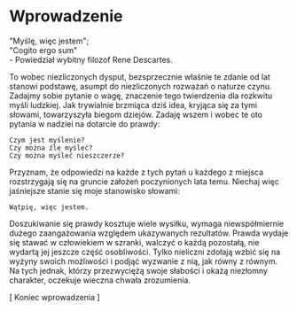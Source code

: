 # Wprowadzenie

"Myślę, więc jestem";<br/>
"Cogito ergo sum"<br/>
\- 
Powiedział wybitny filozof Rene Descartes.<br/>


 To wobec niezliczonych dysput, bezsprzecznie właśnie te zdanie od lat stanowi podstawę, asumpt do niezliczonych rozważań o naturze czynu. Zadajmy sobie pytanie o wagę, znaczenie tego twierdzenia dla rozkwitu myśli ludzkiej. Jak trywialnie brzmiąca dziś idea, kryjąca się za tymi słowami, towarzyszyła biegom dziejów. Zadaję wszem i wobec te oto pytania w nadziei na dotarcie do prawdy:
 
```
Czym jest myślenie?
Czy można źle myśleć?
Czy można myśleć nieszczerze?
```
 
Przyznam, że odpowiedzi na każde z tych pytań u każdego z miejsca rozstrzygają się na gruncie założeń poczynionych lata temu. Niechaj więc jaśniejsze stanie się moje stanowisko słowami: 

```
Wątpię, więc jestem. 
```

Doszukiwanie się prawdy kosztuje wiele wysiłku, wymaga niewspółmiernie dużego zaangażowania względem ukazywanych rezultatów. Prawda wydaje się stawać w człowiekiem w szranki, walczyć o każdą pozostałą, nie wydartą jej jeszcze część osobliwości. Tylko nieliczni zdołają wzbić się na wyżyny swoich możliwości i podjąć wyzwanie z nią, jak równy z równym. Na tych jednak, którzy przezwyciężą swoje słabości i okażą niezłomny charakter, oczekuje wieczna chwała zrozumienia.

[ Koniec wprowadzenia ]